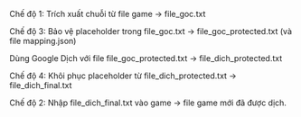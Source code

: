 Chế độ 1: Trích xuất chuỗi từ file game -> file_goc.txt

Chế độ 3: Bảo vệ placeholder trong file_goc.txt -> file_goc_protected.txt (và file mapping.json)

Dùng Google Dịch với file file_goc_protected.txt -> file_dich_protected.txt

Chế độ 4: Khôi phục placeholder từ file_dich_protected.txt -> file_dich_final.txt

Chế độ 2: Nhập file_dich_final.txt vào game -> file game mới đã được dịch.
